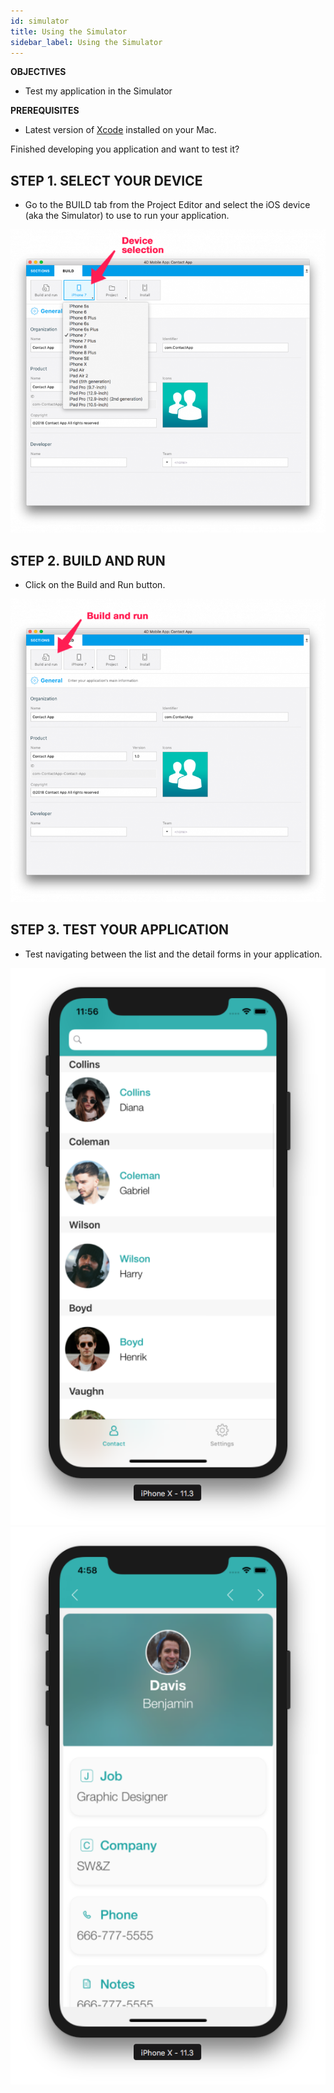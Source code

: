 ```yaml
---
id: simulator
title: Using the Simulator
sidebar_label: Using the Simulator
---
```



<div class = "objectives">
<b>OBJECTIVES</b>

* Test my application in the Simulator
</div>

<div class = "prerequisites">
<b>PREREQUISITES</b>

* Latest version of [Xcode](https://itunes.apple.com/us/app/xcode/id497799835) installed on your Mac.
</div>

<div class = "pageStyle">

Finished developing you application and want to test it?


## STEP 1. SELECT YOUR DEVICE

* Go to the BUILD tab from the Project Editor and select the iOS device (aka the Simulator) to use to run your application.

![alt-text](assets/test-build/device-selection-4D-for-ios.png)

## STEP 2. BUILD AND RUN 

* Click on the Build and Run button.

![alt-text](assets/test-build/build-and-run-4D-for-iOS.png)

## STEP 3. TEST YOUR APPLICATION

* Test navigating between the list and the detail forms in your application.

![alt-text](assets/test-build/simulator-list-form-4D-for-iOS.png) 
![alt-text](assets/test-build/simulator-detail-form-4D-for-iOS.png)
